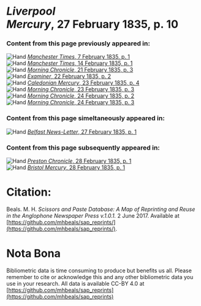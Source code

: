 # *Liverpool Mercury*, 27 February 1835, p. 10  
  
### Content from this page previously appeared in:  
![Hand](http://scissorsandpaste.net/wp-content/uploads/2017/06/smallhandpointer.png) [*Manchester Times*, 7 February 1835, p. 1](https://mhbeals.github.io/sap_html/Manchester-Times/Manchester-Times-7-February-1835-p-1)  
![Hand](http://scissorsandpaste.net/wp-content/uploads/2017/06/smallhandpointer.png) [*Manchester Times*, 14 February 1835, p. 1](https://mhbeals.github.io/sap_html/Manchester-Times/Manchester-Times-14-February-1835-p-1)  
![Hand](http://scissorsandpaste.net/wp-content/uploads/2017/06/smallhandpointer.png) [*Morning Chronicle*, 21 February 1835, p. 3](https://mhbeals.github.io/sap_html/Morning-Chronicle/Morning-Chronicle-21-February-1835-p-3)  
![Hand](http://scissorsandpaste.net/wp-content/uploads/2017/06/smallhandpointer.png) [*Examiner*, 22 February 1835, p. 2](https://mhbeals.github.io/sap_html/Examiner/Examiner-22-February-1835-p-2)  
![Hand](http://scissorsandpaste.net/wp-content/uploads/2017/06/smallhandpointer.png) [*Caledonian Mercury*, 23 February 1835, p. 4](https://mhbeals.github.io/sap_html/Caledonian-Mercury/Caledonian-Mercury-23-February-1835-p-4)  
![Hand](http://scissorsandpaste.net/wp-content/uploads/2017/06/smallhandpointer.png) [*Morning Chronicle*, 23 February 1835, p. 3](https://mhbeals.github.io/sap_html/Morning-Chronicle/Morning-Chronicle-23-February-1835-p-3)  
![Hand](http://scissorsandpaste.net/wp-content/uploads/2017/06/smallhandpointer.png) [*Morning Chronicle*, 24 February 1835, p. 2](https://mhbeals.github.io/sap_html/Morning-Chronicle/Morning-Chronicle-24-February-1835-p-2)  
![Hand](http://scissorsandpaste.net/wp-content/uploads/2017/06/smallhandpointer.png) [*Morning Chronicle*, 24 February 1835, p. 3](https://mhbeals.github.io/sap_html/Morning-Chronicle/Morning-Chronicle-24-February-1835-p-3)  
  
### Content from this page simeltaneously appeared in:  
![Hand](http://scissorsandpaste.net/wp-content/uploads/2017/06/smallhandpointer.png) [*Belfast News-Letter*, 27 February 1835, p. 1](https://mhbeals.github.io/sap_html/Belfast-News-Letter/Belfast-News-Letter-27-February-1835-p-1)  
  
### Content from this page subsequently appeared in:  
![Hand](http://scissorsandpaste.net/wp-content/uploads/2017/06/smallhandpointer.png) [*Preston Chronicle*, 28 February 1835, p. 1](https://mhbeals.github.io/sap_html/Preston-Chronicle/Preston-Chronicle-28-February-1835-p-1)  
![Hand](http://scissorsandpaste.net/wp-content/uploads/2017/06/smallhandpointer.png) [*Bristol Mercury*, 28 February 1835, p. 1](https://mhbeals.github.io/sap_html/Bristol-Mercury/Bristol-Mercury-28-February-1835-p-1)  


# Citation: 

Beals. M. H. *Scissors and Paste Database: A Map of Reprinting and Reuse in the Anglophone Newspaper Press v.1.0.1.* 2 June 2017. Available at [https://github.com/mhbeals/sap_reprints/](https://github.com/mhbeals/sap_reprints/). 

# Nota Bona

Bibliometric data is time consuming to produce but benefits us all. Please remember to cite or acknowledge this and any other bibliometric data you use in your research. All data is available CC-BY 4.0 at [https://github.com/mhbeals/sap_reprints](https://github.com/mhbeals/sap_reprints)